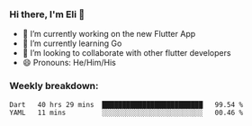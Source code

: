### Hi there, I'm Eli 👋
- 🔭 I’m currently working on the new Flutter App
- 🌱 I’m currently learning Go
- 🦄 I’m looking to collaborate with other flutter developers
- 😄 Pronouns: He/Him/His

### Weekly breakdown:
<!--START_SECTION:waka-->
```text
Dart   40 hrs 29 mins  █████████████████████████   99.54 % 
YAML   11 mins         ░░░░░░░░░░░░░░░░░░░░░░░░░   00.46 % 
```
<!--END_SECTION:waka-->
